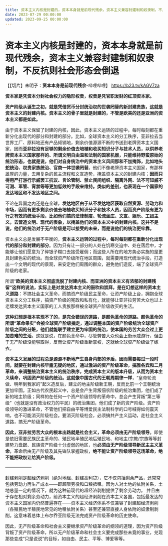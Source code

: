 ```yaml
---
title: 资本主义内核是封建的，资本本身就是前现代残余，资本主义兼容封建制和奴隶制，不反抗则社会形态会倒退
date: 2023-07-29 00:00:00
updated: 2023-09-25 00:00:00
---
```


# 资本主义内核是封建的，资本本身就是前现代残余，资本主义兼容封建制和奴隶制，不反抗则社会形态会倒退

【【切片】未明子：**资本本身是前现代残余**-哔哩哔哩】 https://b23.tv/kAGV7za

**资本家是凭资本分封社会权力的隐形权贵，权贵是凭官职发财的红顶资本家。**

**资产阶级从诞生之初，就是凭借货币分封统治权的世袭罔替的新封建贵族，这就是资本主义的封建内核。资本主义的骨子里就是封建的，不管是欧美的还是亚洲的资本主义都是如此。**

由于资本主义保留了封建的内核，因此，资本主义运转的过程中，每时每刻都在重新分化出现代的部分和封建的部分。比如，全球资本主义的分工秩序，亚非拉去当世界工厂、原料地还有产品倾销地，剩余价值源源不断的书送到老牌资本主义国家，因而**亚非拉没有足够的剩余价值去培植和收买知识分子与技术人员，以供养老牌资本主义国家那样的、所谓文明自由温和法制的国家机器，只能维持野蛮原始的统治形态，也就是说，他们对自身统治中的资本主义风间那和不加掩饰，比如地头蛇统治、权贵家族统治、官商一体世袭罔替**。他们不像老牌资本主义国家，有那样雄厚的力量，去用复杂的民主流程和文宣造势，掩盖资本主义的封建内核；**因而只得用严打游行示威罢工抗议、言论管制、禁止民间组织、隔离外网、法不可知威不可测、军管、宵禁等等更加低效的手段来维持。类似的差别，也表现在一个国家的发达地区和不发达地区之间。**

不论在异国之内还是在全球，**发达地区由于从不发达地区获取自然资源、劳动力和市场，因而有更多剩余价值去培植收买知识分子和技术人员，因而资产阶级有更为行之有效的统治手段，比如他们搞的法律制度、轮流坐庄、文宣、娱乐、工团主义，去营造文明、现代的表象，以掩盖他们的资本主义中的封建内核。这并不是说，他们的统治对于无产阶级是可以接受的未来，而是说他们的统治更牢靠。**

资本主义总是发展不平衡的，**资本主义运转的过程中，每时每刻都在重新分化出现代的部分和封建的部分**。因为只有让一部分的人处在饥寒交迫中、处在落后中，才能够让他们愿意为了碎银子糊口去接受雇佣；而这些人所在的地方势必实施的是更具封建色彩的统治。而全球资产阶级所在地区周围，就需要用现代统治手段，打造出一个文明的现代的景观，来安定他们周围的群众，避免他们造反，端了全球资产阶级的老家。

所谓“**欧美的资本主义彻底洗脱了封建内核、而亚洲的资本主义有浓郁的封建残留”这样的说法，实际上是对发达资本主义的鼓吹和崇拜，是在幻想这样的资本主义道路**：不搞社会主义革命，而搞资产阶级民主革命，让资产阶级上台，拥抱全球资本主义分工秩序，搞资产阶级的宪政和私有化，就能够让亚非拉劳苦大众也过上老牌发达资本主义国家的工人贵族那样被全球资产阶级收买的生活。

**这种幻想是根本实现不了的，是完全错误的道路，是颜色革命的道路。颜色革命的所谓“革命果实”会被全球资产阶级摘走，通过调整本国的资产阶级统治全球资产阶级之间的分赃，他们就能联手建立更为牢固的统治，使本国的劳苦大众会过上更加苦难的生活**。这就是说，在颜色革命中，尽管劳苦大众也会上街示威游行，但由于无产阶级没能够取得，反而让资产阶级重新掌权，这就给全球资产阶级做了嫁衣。

**资本主义发展的过程总是源源不断地产生自身内部的矛盾，因而需要每过一段时间，就要在封建内核毕露无疑的地区，通过激进的资产阶级革命，搞雅各宾和二月革命，来调整统治资本主义的统治秩序，完成资本主义的版本升级，从而为资本主义续命，巩固资产阶级的统治。这就像中国古代的王朝周期律一样**，“皇帝轮流做、明年到我家的”起义造反后，建立的地主阶级新王朝，反而比前一个王朝统治更加牢固。正如古代农民起义中，总是会产生背叛佃农阶级的统治集团，他们成了新的地主阶级；同样的在任何一个资产阶级领导的革命中，总会产生背叛“第三等级”（也就是没有政治权力的平民）的统治集团，他们成了新的资产阶级。资产阶级领导的激进革命，不管他们把自由平等博爱民主法制科学的口号喊得如何震天响，也不可能消灭阶级社会。要消灭阶级社会，必须搞共产主义运动，走社会主义道路，搞无产阶级革命。

**因此，亚非拉劳苦大众的根本出路就是社会主义，革命必须由无产阶级领导**。即使是依旧需要民族民主革命的、殖民地半殖民地后殖民地、和地主/宗教/宗族等等封建势力盘踞、民族资产阶级十分虚弱的地区，也**必须由无产阶级领导新民主主义革命**，革命后由无产阶级及其先锋队掌握政权，**绝不能让资产阶级领导这场革命，绝不能把政权让给资产阶级。**

——————

封建剥削是超经济剥削（绝对地租、封建高利贷），它不仅包括剩余产品，还常常包括劳动力再生产成本——即超限劳役和口粮抵租。因为人对土地的依附关系，土地总量一定的情况下，就为这种前现代的超经济剥削提供了剩余劳动力。
并且由于存在相对剩余劳动力，前资本主义的超经济剥削在资本主义各国，包括最发达的资本主义国家内仍然普遍存在——资本主义经济体系不仅兼容了封建超经济剥削（各殖民地半殖民地常见的地租依附关系）甚至还兼容直接人身依附的奴隶制剥削。这意味着总体上布尔乔亚阶级无法完成资产阶级革命的历史使命。

因此，无产阶级革命和社会主义要继承资产阶级革命的纲领的道理，因为资产阶级背叛了资产阶级革命，所以无产阶级革命和社会主义要完成那些未竟的事业，兑现那些变成“只是说说”的目标，如自由、民主、平等、博爱等等。

